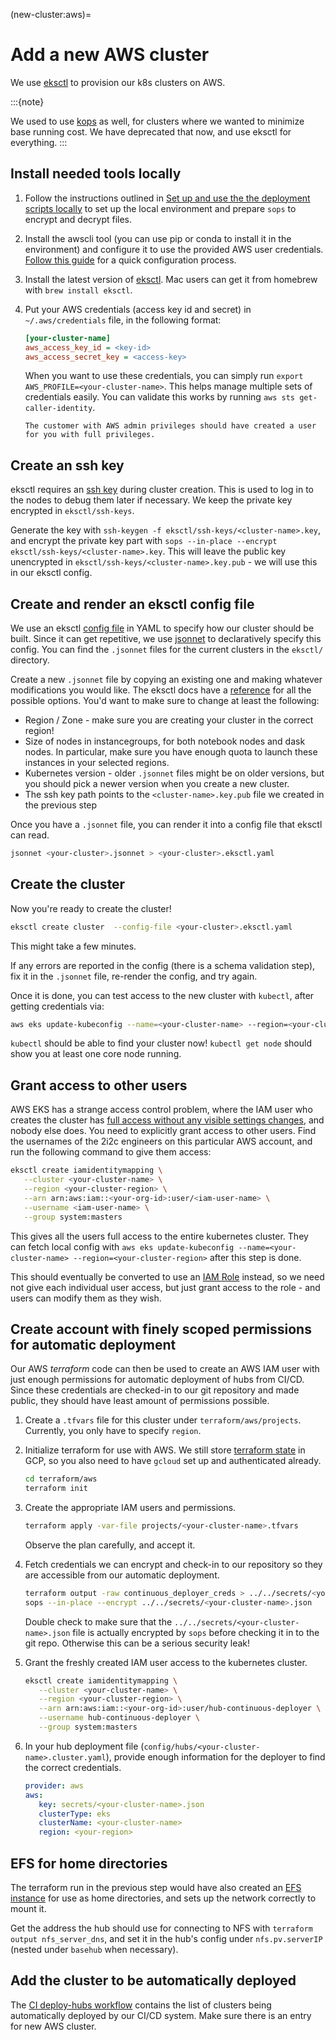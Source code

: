 (new-cluster:aws)=
# Add a new AWS cluster

We use [eksctl](https://eksctl.io/) to provision our k8s clusters on AWS.

:::{note}

We used to use [kops](https://kops.sigs.k8s.io/) as well, for clusters
where we wanted to minimize base running cost. We have deprecated that now, and use
eksctl for everything.
:::


## Install needed tools locally

1. Follow the instructions outlined in [Set up and use the the deployment
   scripts locally](operate:manual-deploy) to set up the local environment and
   prepare `sops` to encrypt and decrypt files.

2. Install the awscli tool (you can use pip or conda to install it in the
   environment) and configure it to use the provided AWS user credentials.  [Follow
   this guide](https://docs.aws.amazon.com/cli/latest/userguide/cli-configure-quickstart.html#cli-configure-quickstart-config)
   for a quick configuration process.

3. Install the latest version of [eksctl](https://eksctl.io/introduction/#installation). Mac users
   can get it from homebrew with `brew install eksctl`.

4. Put your AWS credentials (access key id and secret) in `~/.aws/credentials` file, in the following
   format:

   ```ini
   [your-cluster-name]
   aws_access_key_id = <key-id>
   aws_access_secret_key = <access-key>
   ```

   When you want to use these credentials, you can simply run `export AWS_PROFILE=<your-cluster-name>`.
   This helps manage multiple sets of credentials easily. You can validate this works by running
   `aws sts get-caller-identity`.

   ```{note}
   The customer with AWS admin privileges should have created a user for you with full privileges.
   ```

## Create an ssh key

eksctl requires an [ssh key](https://eksctl.io/introduction/#ssh-access) during
cluster creation. This is used to log in to the nodes to debug them later if necessary.
We keep the private key encrypted in `eksctl/ssh-keys`.

Generate the key with `ssh-keygen -f eksctl/ssh-keys/<cluster-name>.key`, and encrypt
the private key part with `sops --in-place --encrypt eksctl/ssh-keys/<cluster-name>.key`.
This will leave the public key unencrypted in `eksctl/ssh-keys/<cluster-name>.key.pub` -
we will use this in our eksctl config.

## Create and render an eksctl config file

We use an eksctl [config file](https://eksctl.io/usage/schema/) in YAML to specify
how our cluster should be built. Since it can get repetitive, we use
[jsonnet](https://jsonnet.org) to declaratively specify this config. You can
find the `.jsonnet` files for the current clusters in the `eksctl/` directory.

Create a new `.jsonnet` file by copying an existing one and making whatever
modifications you would like. The eksctl docs have a [reference](https://eksctl.io/usage/schema/)
for all the possible options. You'd want to make sure to change at least the following:

- Region / Zone - make sure you are creating your cluster in the correct region!
- Size of nodes in instancegroups, for both notebook nodes and dask nodes. In particular,
  make sure you have enough quota to launch these instances in your selected regions.
- Kubernetes version - older `.jsonnet` files might be on older versions, but you should
  pick a newer version when you create a new cluster.
- The ssh key path points to the `<cluster-name>.key.pub` file we created in the previous
  step

Once you have a `.jsonnet` file, you can render it into a config file that eksctl
can read.

```bash
jsonnet <your-cluster>.jsonnet > <your-cluster>.eksctl.yaml
```

## Create the cluster

Now you're ready to create the cluster!

```bash
eksctl create cluster  --config-file <your-cluster>.eksctl.yaml
```

This might take a few minutes.

If any errors are reported in the config (there is a schema validation step),
fix it in the `.jsonnet` file, re-render the config, and try again.

Once it is done, you can test access to the new cluster with `kubectl`, after
getting credentials via:

```bash
aws eks update-kubeconfig --name=<your-cluster-name> --region=<your-cluster-region>
```

`kubectl` should be able to find your cluster now! `kubectl get node` should show
you at least one core node running.

## Grant access to other users

AWS EKS has a strange access control problem, where the IAM user who creates
the cluster has [full access without any visible settings
changes](https://docs.aws.amazon.com/eks/latest/userguide/add-user-role.html),
and nobody else does. You need to explicitly grant access to other users. Find
the usernames of the 2i2c engineers on this particular AWS account, and run the
following command to give them access:

```bash
eksctl create iamidentitymapping \
   --cluster <your-cluster-name> \
   --region <your-cluster-region> \
   --arn arn:aws:iam::<your-org-id>:user/<iam-user-name> \
   --username <iam-user-name> \
   --group system:masters
```

This gives all the users full access to the entire kubernetes cluster. They can
fetch local config with `aws eks update-kubeconfig --name=<your-cluster-name> --region=<your-cluster-region>`
after this step is done.

This should eventually be converted to use an [IAM Role](https://docs.aws.amazon.com/IAM/latest/UserGuide/id_roles.html)
instead, so we need not give each individual user access, but just grant access to the
role - and users can modify them as they wish.


## Create account with finely scoped permissions for automatic deployment

Our AWS *terraform* code can then be used to create an AWS IAM user with just
enough permissions for automatic deployment of hubs from CI/CD. Since these
credentials are checked-in to our git repository and made public, they should
have least amount of permissions possible.

1. Create a `.tfvars` file for this cluster under `terraform/aws/projects`.
   Currently, you only have to specify `region`.

2. Initialize terraform for use with AWS. We still store [terraform
   state](https://www.terraform.io/docs/language/state/index.html)
   in GCP, so you also need to have `gcloud` set up and authenticated already.

   ```bash
   cd terraform/aws
   terraform init
   ```

3. Create the appropriate IAM users and permissions.

   ```bash
   terraform apply -var-file projects/<your-cluster-name>.tfvars
   ```

   Observe the plan carefully, and accept it.

4. Fetch credentials we can encrypt and check-in to our repository so
   they are accessible from our automatic deployment.

   ```bash
   terraform output -raw continuous_deployer_creds > ../../secrets/<your-cluster-name>.json
   sops --in-place --encrypt ../../secrets/<your-cluster-name>.json
   ```

   Double check to make sure that the `../../secrets/<your-cluster-name>.json` file is
   actually encrypted by `sops` before checking it in to the git repo. Otherwise
   this can be a serious security leak!

5. Grant the freshly created IAM user access to the kubernetes cluster.

   ```bash
   eksctl create iamidentitymapping \
      --cluster <your-cluster-name> \
      --region <your-cluster-region> \
      --arn arn:aws:iam::<your-org-id>:user/hub-continuous-deployer \
      --username hub-continuous-deployer \
      --group system:masters
   ```

6. In your hub deployment file (`config/hubs/<your-cluster-name>.cluster.yaml`),
   provide enough information for the deployer to find the correct credentials.

   ```yaml
   provider: aws
   aws:
      key: secrets/<your-cluster-name>.json
      clusterType: eks
      clusterName: <your-cluster-name>
      region: <your-region>
   ```

## EFS for home directories

The terraform run in the previous step would have also created an
[EFS instance](https://aws.amazon.com/efs/) for use as home directories,
and sets up the network correctly to mount it.

Get the address the hub should use for connecting to NFS with
`terraform output nfs_server_dns`, and set it in the hub's config under
`nfs.pv.serverIP` (nested under `basehub` when necessary).

## Add the cluster to be automatically deployed

The [CI deploy-hubs
workflow](https://github.com/2i2c-org/pilot-hubs/blob/e96e7bcded187870dc2e07d6626de8a12586ed32/.github/workflows/deploy-hubs.yaml#L31-L36)
contains the list of clusters being automatically deployed by our CI/CD system.
Make sure there is an entry for new AWS cluster.